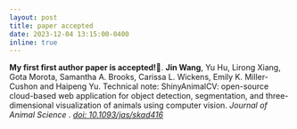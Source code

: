 ```yaml
---
layout: post
title: paper accepted
date: 2023-12-04 13:15:00-0400
inline: true
---
```


<strong>My first first author paper is accepted!🎉</strong>. **Jin Wang**, Yu Hu, Lirong Xiang, Gota Morota, Samantha A. Brooks, Carissa L. Wickens, Emily K. Miller-Cushon and Haipeng Yu. Technical note: ShinyAnimalCV: open-source cloud-based web application for object detection, segmentation, and three-dimensional visualization of animals using computer vision. <i> Journal of Animal Science<i> . [doi: 10.1093/jas/skad416](https://doi.org/10.1093/jas/skad416)